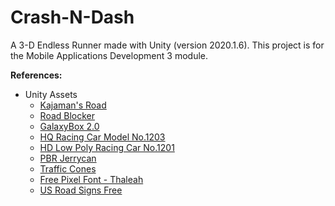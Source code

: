 # Crash-N-Dash
A 3-D Endless Runner made with Unity (version 2020.1.6). This project is for the Mobile Applications Development 3 module.

**References:**
* Unity Assets
  * [Kajaman's Road](https://assetstore.unity.com/packages/3d/environments/roadways/kajaman-s-roads-free-52628)
  * [Road Blocker](https://assetstore.unity.com/packages/3d/props/exterior/road-blocker-663)
  * [GalaxyBox 2.0](https://assetstore.unity.com/packages/2d/textures-materials/sky/galaxybox-2-0-84349)
  * [HQ Racing Car Model No.1203](https://assetstore.unity.com/packages/3d/vehicles/land/hq-racing-car-model-no-1203-139221)
  * [HD Low Poly Racing Car No.1201](https://assetstore.unity.com/packages/3d/vehicles/land/hd-low-poly-racing-car-no-1201-118603)
  * [PBR Jerrycan](https://assetstore.unity.com/packages/3d/props/pbr-jerrycan-free-80011)
  * [Traffic Cones](https://assetstore.unity.com/packages/3d/props/traffic-cones-34912)
  * [Free Pixel Font - Thaleah](https://assetstore.unity.com/packages/2d/fonts/free-pixel-font-thaleah-140059)
  * [US Road Signs Free](https://assetstore.unity.com/packages/3d/props/exterior/us-road-signs-free-164941)
